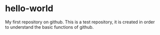 # hello-world
My first repository on github. This is a test repository, it is created in order to understand the basic functions of github.
